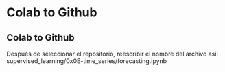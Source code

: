 # Colab to Github
## Colab to Github

Después de seleccionar el repositorio, reescribir el nombre del archivo así:
supervised_learning/0x0E-time_series/forecasting.ipynb

